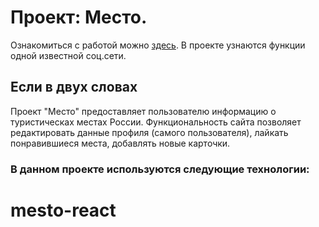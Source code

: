 # Проект: Место. 
Ознакомиться с работой можно [здесь](https://angelikusya.github.io/mesto/). 
В проекте узнаются функции одной известной соц.сети.

## Если в двух словах

Проект "Место" предоставляет пользователю информацию о туристическах местах России. Функциональность сайта позволяет редактировать данные профиля (самого пользователя), лайкать понравившиеся места, добавлять новые карточки.

### В данном проекте используются следующие технологии:

# mesto-react
